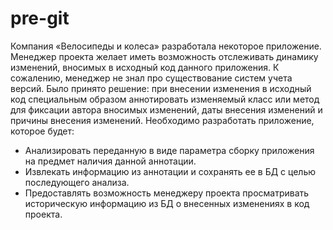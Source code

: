 # pre-git

Компания «Велосипеды и колеса» разработала
некоторое приложение.
Менеджер проекта желает иметь возможность отслеживать динамику
изменений, вносимых в исходный код данного приложения. К сожалению,
менеджер не знал про существование  систем учета версий. Было принято
решение: при внесении изменения в исходный код специальным образом
аннотировать изменяемый класс или метод  для фиксации автора вносимых
изменений, даты внесения изменений и причины внесения изменений.
Необходимо разработать приложение, которое будет:
 - Анализировать переданную в виде параметра сборку приложения на
предмет наличия данной аннотации.
 - Извлекать информацию из аннотации и сохранять ее в БД с целью
последующего анализа.
 - Предоставлять возможность менеджеру проекта просматривать
историческую информацию из БД о внесенных изменениях в код проекта.
